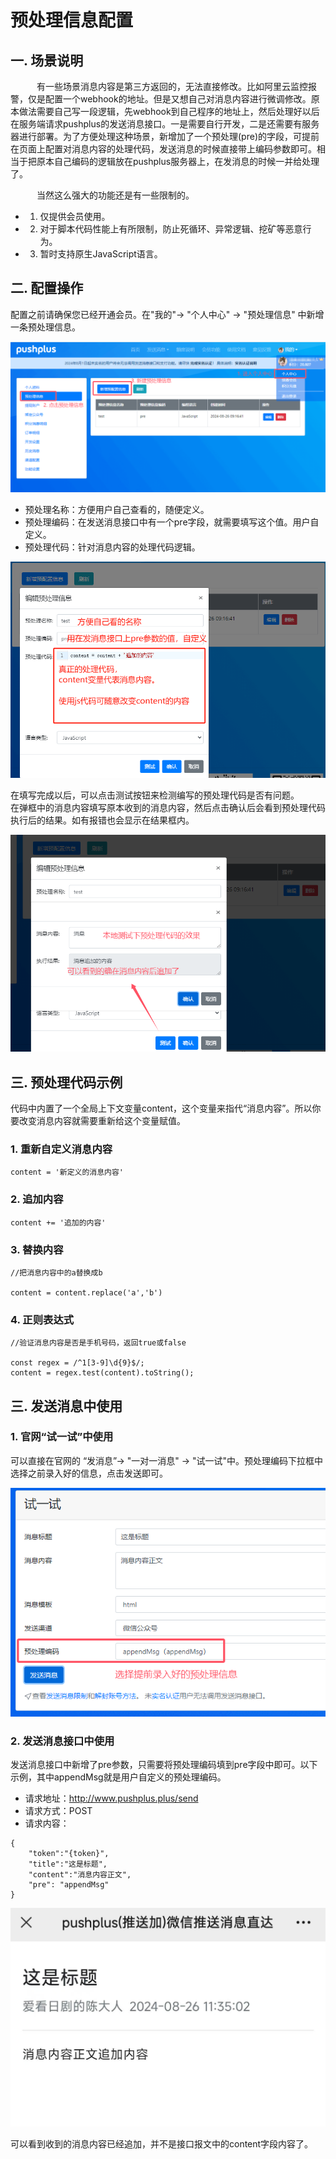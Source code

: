 # 预处理信息配置

## 一. 场景说明
　&emsp;&emsp;有一些场景消息内容是第三方返回的，无法直接修改。比如阿里云监控报警，仅是配置一个webhook的地址。但是又想自己对消息内容进行微调修改。原本做法需要自己写一段逻辑，先webhook到自己程序的地址上，然后处理好以后在服务端请求pushplus的发送消息接口。一是需要自行开发，二是还需要有服务器进行部署。为了方便处理这种场景，新增加了一个预处理(pre)的字段，可提前在页面上配置对消息内容的处理代码，发送消息的时候直接带上编码参数即可。相当于把原本自己编码的逻辑放在pushplus服务器上，在发消息的时候一并给处理了。

　&emsp;&emsp;当然这么强大的功能还是有一些限制的。

- 1. 仅提供会员使用。
- 2. 对于脚本代码性能上有所限制，防止死循环、异常逻辑、挖矿等恶意行为。
- 3. 暂时支持原生JavaScript语言。

## 二. 配置操作
配置之前请确保您已经开通会员。在"我的"-> "个人中心" -> "预处理信息" 中新增一条预处理信息。

![](./images/pre3.png)
 
- 预处理名称：方便用户自己查看的，随便定义。
- 预处理编码：在发送消息接口中有一个pre字段，就需要填写这个值。用户自定义。
- 预处理代码：针对消息内容的处理代码逻辑。

![](./images/pre4.png)
 
在填写完成以后，可以点击测试按钮来检测编写的预处理代码是否有问题。\
在弹框中的消息内容填写原本收到的消息内容，然后点击确认后会看到预处理代码执行后的结果。如有报错也会显示在结果框内。

![](./images/pre1.png)
 
## 三. 预处理代码示例
代码中内置了一个全局上下文变量content，这个变量来指代“消息内容”。所以你要改变消息内容就需要重新给这个变量赋值。

### 1. 重新自定义消息内容
```
content = '新定义的消息内容'
```

### 2. 追加内容
```
content += '追加的内容'
```

### 3. 替换内容
```
//把消息内容中的a替换成b

content = content.replace('a','b')
```

### 4. 正则表达式
```
//验证消息内容是否是手机号码，返回true或false

const regex = /^1[3-9]\d{9}$/;
content = regex.test(content).toString();
```

## 三. 发送消息中使用
### 1. 官网“试一试”中使用
可以直接在官网的 “发消息”-> "一对一消息" -> "试一试"中。预处理编码下拉框中选择之前录入好的信息，点击发送即可。

![](./images/pre6.png)


### 2. 发送消息接口中使用
发送消息接口中新增了pre参数，只需要将预处理编码填到pre字段中即可。以下示例，其中appendMsg就是用户自定义的预处理编码。

- 请求地址：http://www.pushplus.plus/send
- 请求方式：POST
- 请求内容：

```
{
    "token":"{token}",
    "title":"这是标题",
    "content":"消息内容正文",
    "pre": "appendMsg"
}
```

![](./images/pre5.jpg)

可以看到收到的消息内容已经追加，并不是接口报文中的content字段内容了。